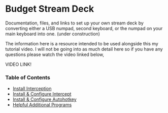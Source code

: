 # Budget Stream Deck 
Documentation, files, and links to set up your own stream deck by converting either a USB numpad, second keyboard, or the numpad on your main keyboard into one. (under construction)

The information here is a resource intended to be used alongside this my tutorial video. I will not be going into as much detail here so if you have any questions please watch the video linked below,

VIDEO LINK!

### Table of Contents
- [Install Interception](table-of-contents)
- [Install & Configure Intercept](table-of-contents)
- [Install & Configure Autohotkey](table-of-contents)
- [Helpful Additional Programs](table-of-contents)


